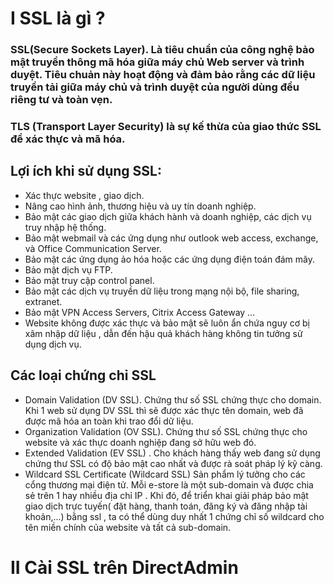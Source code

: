 # I SSL là gì ?
### SSL(Secure Sockets Layer). Là tiêu chuẩn của công nghệ bảo mật truyền thông mã hóa giữa máy chủ Web server và trình duyệt. Tiêu chuản này hoạt động và đảm bảo rằng các dữ liệu truyền tải giữa máy chủ và trình duyệt của người dùng đều riêng tư và toàn vẹn.
### TLS (Transport Layer Security)  là sự kế thừa của giao thức SSL để xác thực và mã hóa.
## Lợi ích khi sử dụng SSL:
- Xác thực website , giao dịch.
- Nâng cao hình ảnh, thương hiệu và uy tín doanh nghiệp.
- Bảo mật các giao dịch giữa khách hành và doanh nghiệp, các dịch vụ truy nhập hệ thống. 
- Bảo mật webmail và các ứng dụng như outlook web access, exchange, và Office Communication Server.
- Bảo mật các ứng dụng ảo hóa hoặc các ứng dụng điện toán đám mây.
- Bảo mật dịch vụ FTP.
- Bảo mật truy cập control panel.
- Bảo mật các dịch vụ truyền dữ liệu trong mạng nội bộ, file sharing, extranet.
- Bảo mật VPN Access Servers, Citrix Access Gateway …
- Website không được xác thực và bảo mật sẽ luôn ẩn chứa nguy cơ bị xâm nhập dữ liệu , dẫn đến hậu quả khách hàng không tin tưởng sử dụng dịch vụ.
## Các loại chứng chỉ SSL
- Domain Validation (DV SSL). Chứng thư số SSL chứng thực cho domain. Khi 1 web sử dụng DV SSL thì sẽ được xác thực tên domain, web đã được mã hóa an toàn khi trao đổi dữ liệu.
- Organization Validation (OV SSL). Chứng thư số SSL chứng thực cho website  và xác thực doanh nghiệp đang sở hữu web đó.
- Extended Validation (EV SSL)
. Cho khách hàng thấy web đang sử dụng chứng thư SSL có độ bảo mật cao nhất và được rà soát pháp lý kỹ càng.
- Wildcard SSL Certificate (Wildcard SSL) Sản phẩm lý tưởng cho các cổng thương mại điện tử. Mỗi e-store là một sub-domain và được chia sẻ trên 1 hay nhiều địa chỉ IP . Khi đó, để triển khai giải pháp bảo mật giao dịch trực tuyến( đặt hàng, thanh toán, đăng ký và đăng nhập tài khoản,...) bằng ssl , ta có thể dùng duy nhất 1 chứng chỉ số wildcard cho tên miền chính của website và tất cả sub-domain.


# II Cài SSL trên DirectAdmin





